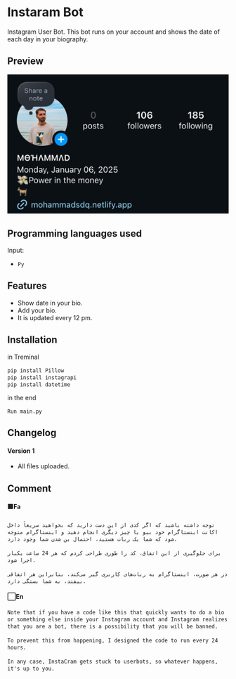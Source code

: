# Instaram Bot #
Instagram User Bot.
This bot runs on your account and shows the date of each day in your biography.

## Preview ##
<img src="./prv.jpg" style="with: 80%">


## Programming languages used ##
Input:
- `Py`


## Features ##
- Show date in your bio.
- Add your bio.
- It is updated every 12 pm.



## Installation ##
in Treminal
```
pip install Pillow
pip install instagrapi
pip install datetime
```

in the end
```
Run main.py
```


## Changelog ##
#### Version 1 ####
+ All files uploaded.


## Comment ## 
#### 🟥Fa ####
```
توجه داشته باشید که اگر کدی از این دست دارید که بخواهید سریعاً داخل اکانت اینستاگرام خود بیو یا چیز دیگری انجام دهید و اینستاگرام متوجه شود که شما یک ربات هستید، احتمال بن شدن شما وجود دارد.

برای جلوگیری از این اتفاق، کد را طوری طراحی کردم که هر 24 ساعت یکبار اجرا شود.

در هر صورت، اینستاگرام به ربات‌های کاربری گیر می‌کند، بنابراین هر اتفاقی بیفتد، به شما بستگی دارد.
```

#### ⬜En ####
```
Note that if you have a code like this that quickly wants to do a bio or something else inside your Instagram account and Instagram realizes that you are a bot, there is a possibility that you will be banned.

To prevent this from happening, I designed the code to run every 24 hours.

In any case, InstaCram gets stuck to userbots, so whatever happens, it's up to you.
```
